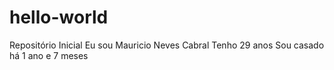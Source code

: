 # hello-world
Repositório Inicial
Eu sou Mauricio Neves Cabral
Tenho 29 anos
Sou casado há 1 ano e 7 meses
